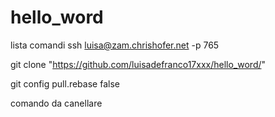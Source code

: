 # hello_word

lista comandi
ssh luisa@zam.chrishofer.net -p 765

git clone "https://github.com/luisadefranco17xxx/hello_word/" 

git config pull.rebase false


comando da canellare

